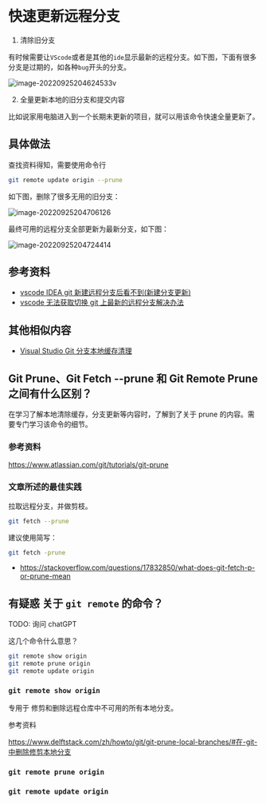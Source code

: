 # 快速更新远程分支

1. 清除旧分支

有时候需要让`VScode`或者是其他的`ide`显示最新的远程分支。如下图，下面有很多分支是过期的，如各种`bug`开头的分支。

![image-20220925204624533](https://raw.githubusercontent.com/ruan-cat/img-store/main/img/image-20220925204624533.png)v

2. 全量更新本地的旧分支和提交内容

比如说家用电脑进入到一个长期未更新的项目，就可以用该命令快速全量更新了。

## 具体做法

查找资料得知，需要使用命令行

```bash
git remote update origin --prune
```

如下图，删除了很多无用的旧分支：

![image-20220925204706126](https://raw.githubusercontent.com/ruan-cat/img-store/main/img/image-20220925204706126.png)

最终可用的远程分支全部更新为最新分支，如下图：

![image-20220925204724414](https://raw.githubusercontent.com/ruan-cat/img-store/main/img/image-20220925204724414.png)

## 参考资料

- [vscode IDEA git 新建远程分支后看不到(新建分支更新)](https://blog.csdn.net/fyj13925475957/article/details/107415663)
- [vscode 无法获取切换 git 上最新的远程分支解决办法](https://blog.csdn.net/gxh0816/article/details/124659164)

## 其他相似内容

- [Visual Studio Git 分支本地缓存清理](https://blog.csdn.net/emirma/article/details/120777500)

## Git Prune、Git Fetch --prune 和 Git Remote Prune 之间有什么区别？

在学习了解本地清除缓存，分支更新等内容时，了解到了关于 prune 的内容。需要专门学习该命令的细节。

### 参考资料

https://www.atlassian.com/git/tutorials/git-prune

### 文章所述的最佳实践

拉取远程分支，并做剪枝。

```bash
git fetch --prune
```

建议使用简写：

```bash
git fetch -prune
```

- https://stackoverflow.com/questions/17832850/what-does-git-fetch-p-or-prune-mean

## 有疑惑 关于 `git remote` 的命令？

TODO: 询问 chatGPT

这几个命令什么意思？

```bash
git remote show origin
git remote prune origin
git remote update origin
```

### `git remote show origin`

专用于 修剪和删除远程仓库中不可用的所有本地分支。

参考资料

https://www.delftstack.com/zh/howto/git/git-prune-local-branches/#在-git-中删除修剪本地分支

### `git remote prune origin`

### `git remote update origin`

